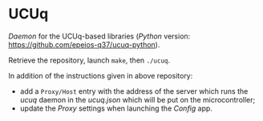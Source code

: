 # UCUq

*Daemon* for the UCUq-based libraries (*Python* version: <https://github.com/epeios-q37/ucuq-python>).

Retrieve the repository, launch `make`, then `./ucuq`.

In addition of the instructions given in above repository:

- add a `Proxy/Host` entry with the address of the server which runs the *ucuq* daemon in the *ucuq.json* which will be put on the microcontroller;
- update the *Proxy* settings when launching the *Config* app.
